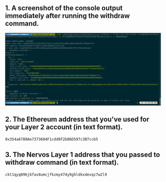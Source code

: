 ## 1. A screenshot of the console output immediately after running the withdraw command.

![](./withdraw.png)

## 2. The Ethereum address that you've used for your Layer 2 account (in text format).
```sh
0x354a6780Ae7373684F1cdd8F2b86D597c3B7ccb5
```
## 3. The Nervos Layer 1 address that you passed to withdraw command (in text format).
```sh
ckt1qyq096j6fav8umcjfkzmy474y9ghldkxdevqz7w2l9
```
